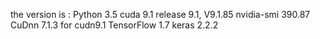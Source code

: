 the version is :
Python 3.5
cuda 9.1   release 9.1, V9.1.85
nvidia-smi 390.87
CuDnn 7.1.3 for cudn9.1
TensorFlow 1.7
keras 2.2.2
